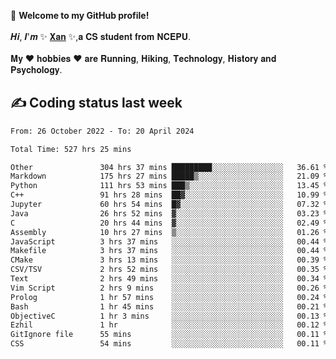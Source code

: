 🎉 **Welcome to my GitHub profile!**</br></br>
𝑯𝒊, 𝑰'𝒎 ✨ [𝐗𝐚𝐧](https://xancoding.cn/) ✨,𝐚 𝐂𝐒 𝐬𝐭𝐮𝐝𝐞𝐧𝐭 𝐟𝐫𝐨𝐦 𝐍𝐂𝐄𝐏𝐔.</br></br>
𝐌𝐲 ❤ 𝐡𝐨𝐛𝐛𝐢𝐞𝐬 ❤ 𝐚𝐫𝐞 𝐑𝐮𝐧𝐧𝐢𝐧𝐠, 𝐇𝐢𝐤𝐢𝐧𝐠, 𝐓𝐞𝐜𝐡𝐧𝐨𝐥𝐨𝐠𝐲, 𝐇𝐢𝐬𝐭𝐨𝐫𝐲 𝐚𝐧𝐝 𝐏𝐬𝐲𝐜𝐡𝐨𝐥𝐨𝐠𝐲.

## ✍️ Coding status last week
<!--START_SECTION:waka-->

```txt
From: 26 October 2022 - To: 20 April 2024

Total Time: 527 hrs 25 mins

Other               304 hrs 37 mins █████████░░░░░░░░░░░░░░░░   36.61 %
Markdown            175 hrs 27 mins █████▒░░░░░░░░░░░░░░░░░░░   21.09 %
Python              111 hrs 53 mins ███▒░░░░░░░░░░░░░░░░░░░░░   13.45 %
C++                 91 hrs 28 mins  ██▓░░░░░░░░░░░░░░░░░░░░░░   10.99 %
Jupyter             60 hrs 54 mins  █▓░░░░░░░░░░░░░░░░░░░░░░░   07.32 %
Java                26 hrs 52 mins  ▓░░░░░░░░░░░░░░░░░░░░░░░░   03.23 %
C                   20 hrs 44 mins  ▓░░░░░░░░░░░░░░░░░░░░░░░░   02.49 %
Assembly            10 hrs 27 mins  ▒░░░░░░░░░░░░░░░░░░░░░░░░   01.26 %
JavaScript          3 hrs 37 mins   ░░░░░░░░░░░░░░░░░░░░░░░░░   00.44 %
Makefile            3 hrs 37 mins   ░░░░░░░░░░░░░░░░░░░░░░░░░   00.44 %
CMake               3 hrs 13 mins   ░░░░░░░░░░░░░░░░░░░░░░░░░   00.39 %
CSV/TSV             2 hrs 52 mins   ░░░░░░░░░░░░░░░░░░░░░░░░░   00.35 %
Text                2 hrs 49 mins   ░░░░░░░░░░░░░░░░░░░░░░░░░   00.34 %
Vim Script          2 hrs 9 mins    ░░░░░░░░░░░░░░░░░░░░░░░░░   00.26 %
Prolog              1 hr 57 mins    ░░░░░░░░░░░░░░░░░░░░░░░░░   00.24 %
Bash                1 hr 45 mins    ░░░░░░░░░░░░░░░░░░░░░░░░░   00.21 %
ObjectiveC          1 hr 3 mins     ░░░░░░░░░░░░░░░░░░░░░░░░░   00.13 %
Ezhil               1 hr            ░░░░░░░░░░░░░░░░░░░░░░░░░   00.12 %
GitIgnore file      55 mins         ░░░░░░░░░░░░░░░░░░░░░░░░░   00.11 %
CSS                 54 mins         ░░░░░░░░░░░░░░░░░░░░░░░░░   00.11 %
```

<!--END_SECTION:waka-->


<!-- ## 📈 My GitHub Stats
<p align="center">
    <img height="137px" src="https://github-readme-stats.vercel.app/api?username=Xancoding&hide_title=true&hide_border=true&show_icons=trueline_height=21&text_color=000&icon_color=000&bg_color=0,ea6161,ffc64d,fffc4d,52fa5a&theme=graywhite" /> 
    <img src="https://github-readme-stats.vercel.app/api/top-langs/?username=Xancoding&hide_title=true&hide_border=true&layout=compact&langs_count=6&text_color=000&icon_color=fff&bg_color=0,52fa5a,4dfcff,c64dff&theme=graywhite" /> 
</p> -->

<!-- ## 🔥 My GitHub activities of last 31 days.
<div align="center"> <img src="https://activity-graph.herokuapp.com/graph?username=XanCoding&theme=xcode" /> </div> -->

<!-- <p align="center"> 
  Visitor count<br/>
  <img src="https://profile-counter.glitch.me/xancoding/count.svg" />
</p> -->
